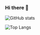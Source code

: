 ### Hi there 👋

<!--
**tbrodbeck/tbrodbeck** is a ✨ _special_ ✨ repository because its `README.md` (this file) appears on your GitHub profile.

Here are some ideas to get you started:

- 🔭 I’m currently working on ...
- 🌱 I’m currently learning ...
- 👯 I’m looking to collaborate on ...
- 🤔 I’m looking for help with ...
- 💬 Ask me about ...
- 📫 How to reach me: ...
- 😄 Pronouns: ...
- ⚡ Fun fact: ...
-->


![GitHub stats](https://github-readme-stats.vercel.app/api?show_icons=true&&theme=dark&username=tbrodbeck)

![Top Langs](https://github-readme-stats.vercel.app/api/top-langs/?hide_progress=true&show_icons=true&theme=dark&username=tbrodbeck)
